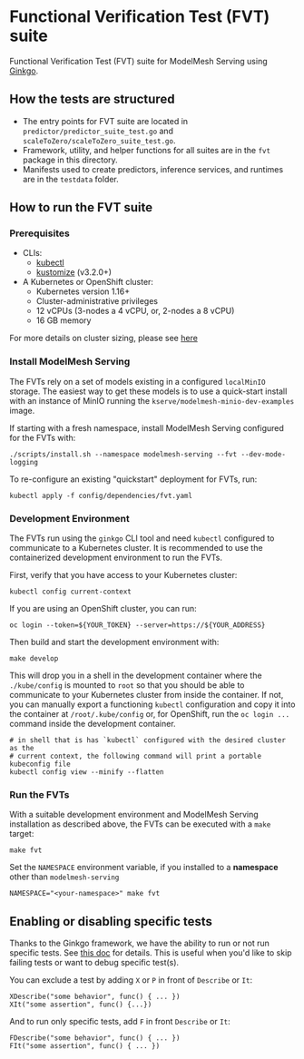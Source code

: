 # Functional Verification Test (FVT) suite

Functional Verification Test (FVT) suite for ModelMesh Serving using [Ginkgo](https://onsi.github.io/ginkgo/).

## How the tests are structured

- The entry points for FVT suite are located in `predictor/predictor_suite_test.go` and `scaleToZero/scaleToZero_suite_test.go`.
- Framework, utility, and helper functions for all suites are in the `fvt` package in this directory.
- Manifests used to create predictors, inference services, and runtimes are in the `testdata` folder.

## How to run the FVT suite

### Prerequisites

- CLIs:
  - [kubectl](https://kubernetes.io/docs/tasks/tools/#kubectl)
  - [kustomize](https://kubectl.docs.kubernetes.io/installation/kustomize/) (v3.2.0+)
- A Kubernetes or OpenShift cluster:
  - Kubernetes version 1.16+
  - Cluster-administrative privileges
  - 12 vCPUs (3-nodes a 4 vCPU, or, 2-nodes a 8 vCPU)
  - 16 GB memory

For more details on cluster sizing, please see [here](/docs/install/README.md#deployed-components)

### Install ModelMesh Serving

The FVTs rely on a set of models existing in a configured `localMinIO` storage. The easiest way to get these models is to use a quick-start install with an instance of MinIO running the `kserve/modelmesh-minio-dev-examples` image.

If starting with a fresh namespace, install ModelMesh Serving configured for the FVTs with:

```Shell
./scripts/install.sh --namespace modelmesh-serving --fvt --dev-mode-logging
```

To re-configure an existing "quickstart" deployment for FVTs, run:

```Shell
kubectl apply -f config/dependencies/fvt.yaml
```

### Development Environment

The FVTs run using the `ginkgo` CLI tool and need `kubectl` configured to communicate
to a Kubernetes cluster. It is recommended to use the containerized development environment
to run the FVTs.

First, verify that you have access to your Kubernetes cluster:

```Shell
kubectl config current-context
```

If you are using an OpenShift cluster, you can run:

```Shell
oc login --token=${YOUR_TOKEN} --server=https://${YOUR_ADDRESS}
```

Then build and start the development environment with:

```Shell
make develop
```

This will drop you in a shell in the development container where the `./kube/config` is mounted to `root` so
that you should be able to communicate to your Kubernetes cluster from inside the container.
If not, you can manually export a functioning `kubectl` configuration and copy it into the container
at `/root/.kube/config` or, for OpenShift, run the `oc login ...` command inside the development
container.

```Shell
# in shell that is has `kubectl` configured with the desired cluster as the
# current context, the following command will print a portable kubeconfig file
kubectl config view --minify --flatten
```

### Run the FVTs

With a suitable development environment and ModelMesh Serving installation as described above,
the FVTs can be executed with a `make` target:

```Shell
make fvt
```

Set the `NAMESPACE` environment variable, if you installed to a **namespace** other than `modelmesh-serving`

```Shell
NAMESPACE="<your-namespace>" make fvt
```

## Enabling or disabling specific tests

Thanks to the Ginkgo framework, we have the ability to run or not run specific tests. See [this doc](https://onsi.github.io/ginkgo/#filtering-specs) for details.
This is useful when you'd like to skip failing tests or want to debug specific test(s).

You can exclude a test by adding `X` or `P` in front of `Describe` or `It`:

```
XDescribe("some behavior", func() { ... })
XIt("some assertion", func() {...})
```

And to run only specific tests, add `F` in front `Describe` or `It`:

```
FDescribe("some behavior", func() { ... })
FIt("some assertion", func() { ... })
```
